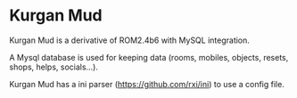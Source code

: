 # Kurgan Mud

Kurgan Mud is a derivative of ROM2.4b6 with MySQL integration.

A Mysql database is used for keeping data (rooms, mobiles, objects, resets, shops, helps, socials...).

Kurgan Mud has a ini parser (https://github.com/rxi/ini) to use a config file.
